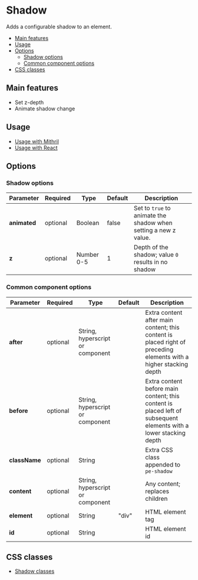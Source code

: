 # Shadow

Adds a configurable shadow to an element.

<!-- MarkdownTOC autolink="true" autoanchor="true" bracket="round" levels="1,2,3" -->

- [Main features](#main-features)
- [Usage](#usage)
- [Options](#options)
  - [Shadow options](#shadow-options)
  - [Common component options](#common-component-options)
- [CSS classes](#css-classes)

<!-- /MarkdownTOC -->


<a id="main-features"></a>
## Main features

* Set z-depth
* Animate shadow change



<a id="usage"></a>
## Usage

* [Usage with Mithril](mithril/shadow.md)
* [Usage with React](react/shadow.md)



<a id="options"></a>
## Options


<a id="shadow-options"></a>
### Shadow options

| **Parameter** |  **Required** | **Type** | **Default** | **Description** |
| ------------- | -------------- | -------- | ----------- | --------------- |
| **animated** | optional | Boolean | false | Set to `true` to animate the shadow when setting a new z value. |
| **z** | optional | Number 0-5 | 1 | Depth of the shadow; value `0` results in no shadow |


<a id="common-component-options"></a>
### Common component options

| **Parameter** |  **Required** | **Type** | **Default** | **Description** |
| ------------- | -------------- | -------- | ----------- | --------------- |
| **after**     | optional | String, hyperscript or component | | Extra content after main content; this content is placed right of preceding elements with a higher stacking depth |
| **before**    | optional | String, hyperscript or component | | Extra content before main content; this content is placed left of subsequent elements with a lower stacking depth |
| **className** | optional | String |  | Extra CSS class appended to `pe-shadow` |
| **content**   | optional | String, hyperscript or component |  | Any content; replaces children  |
| **element**   | optional | String | "div" | HTML element tag |
| **id** | optional | String | | HTML element id |



<a id="css-classes"></a>
## CSS classes

* [Shadow classes](../../packages/polythene-css-classes/shadow.js)
